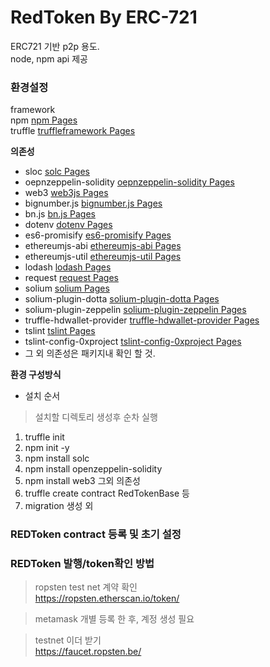 # RedToken By ERC-721
  
ERC721 기반 p2p 용도.  
node, npm api 제공  
  
  
### 환경설정  
framework  
npm [npm Pages](https://www.npmjs.com/)  
truffle [truffleframework Pages](https://truffleframework.com/)  
  
  
**의존성**  
* sloc [solc Pages](https://www.npmjs.com/package/sloc/)  
* oepnzeppelin-solidity [oepnzeppelin-solidity Pages](https://github.com/OpenZeppelin/openzeppelin-solidity/)  
* web3 [web3js Pages](https://github.com/ethereum/web3.js/)  
* bignumber.js [bignumber.js Pages](https://github.com/MikeMcl/bignumber.js#readme/)  
* bn.js [bn.js Pages](https://github.com/indutny/bn.js/)  
* dotenv [dotenv Pages](https://github.com/motdotla/dotenv#readme/)  
* es6-promisify [es6-promisify Pages](https://github.com/digitaldesignlabs/es6-promisify#readme/)  
* ethereumjs-abi [ethereumjs-abi Pages](https://github.com/axic/ethereumjs-abi/)  
* ethereumjs-util [ethereumjs-util Pages](https://github.com/ethereumjs/ethereumjs-util/)  
* lodash [lodash Pages](https://lodash.com/)  
* request [request Pages](https://github.com/request/request#readme/)  
* solium [solium Pages](https://github.com/duaraghav8/Ethlint#readme/)  
* solium-plugin-dotta [solium-plugin-dotta Pages](https://github.com/cryppadotta/solium-plugin-dotta#readme/)  
* solium-plugin-zeppelin [solium-plugin-zeppelin Pages](https://github.com/elopio/solium-plugin-zeppelin#readme/)  
* truffle-hdwallet-provider [truffle-hdwallet-provider Pages](https://github.com/trufflesuite/truffle-hdwallet-provider#readme/)  
* tslint [tslint Pages](https://palantir.github.io/tslint/)  
* tslint-config-0xproject [tslint-config-0xproject Pages](https://www.npmjs.com/package/tslint-config-0xproject/)  
* 그 외 의존성은 패키지내 확인 할 것.  
  
  
**환경 구성방식**
  
- 설치 순서  
> 설치할 디렉토리 생성후 순차 실행  
  
1. truffle init  
2. npm init -y  
3. npm install solc  
4. npm install openzeppelin-solidity  
5. npm install web3 그외 의존성  
6. truffle create contract RedTokenBase 등  
7. migration 생성 외  
  
  
  
### REDToken contract 등록 및 초기 설정  
  
  
### REDToken 발행/token확인 방법  
> ropsten test net 계약 확인  
https://ropsten.etherscan.io/token/  
  
> metamask 개별 등록 한 후, 계정 생성 필요  
  
> testnet 이더 받기  
https://faucet.ropsten.be/   
